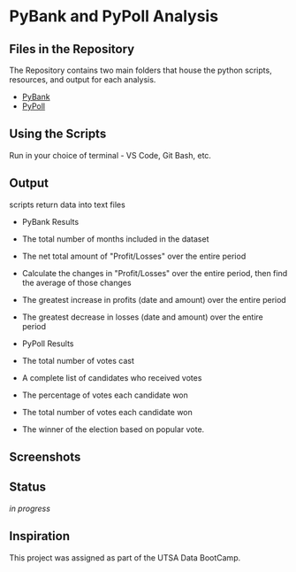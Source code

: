 # PyBank and PyPoll Analysis
## Files in the Repository
The Repository contains two main folders that house the python scripts, resources, and output for each analysis.
* [PyBank](./PyBank) 
* [PyPoll](./PyPoll)

## Using the Scripts
Run in your choice of terminal - VS Code, Git Bash, etc. 

## Output
scripts return data into text files
* PyBank Results

 * The total number of months included in the dataset

 * The net total amount of "Profit/Losses" over the entire period

 * Calculate the changes in "Profit/Losses" over the entire period, then find the average of those changes

 * The greatest increase in profits (date and amount) over the entire period

 * The greatest decrease in losses (date and amount) over the entire period

* PyPoll Results
 
 * The total number of votes cast

 * A complete list of candidates who received votes

 * The percentage of votes each candidate won

 * The total number of votes each candidate won

 * The winner of the election based on popular vote.

## Screenshots

## Status
_in progress_

## Inspiration
This project was assigned as part of the UTSA Data BootCamp.